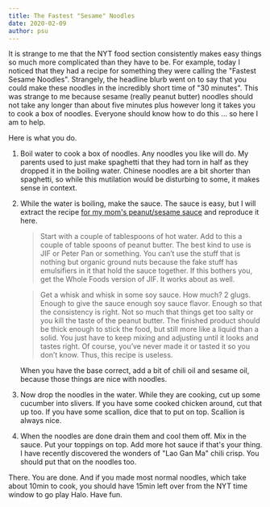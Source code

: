 ```yaml
---
title: The Fastest "Sesame" Noodles
date: 2020-02-09
author: psu
---
```


It is strange to me that the NYT food section consistently makes easy things so much more complicated than they have to be. For example, today I noticed that they had a recipe for something they were calling the "Fastest Sesame Noodles". Strangely, the headline blurb went on to say that you could make these noodles in the incredibly short time of "30 minutes". This was strange to me because sesame (really peanut butter) noodles should not take any longer than about five minutes plus however long it takes you to cook a box of noodles. Everyone should know how to do this ... so here I am to help.

Here is what you do.

1. Boil water to cook a box of noodles. Any noodles you like will do. My parents used to just make spaghetti that they had torn in half as they dropped it in the boiling water. Chinese noodles are a bit shorter than spaghetti, so while this mutilation would be disturbing to some, it makes sense in context.

2. While the water is boiling, make the sauce. The sauce is easy, but I will extract the recipe <a href="http://mutable-states.com/my-moms-peanut-sauce.html">for my mom's peanut/sesame sauce</a> and reproduce it here.

	>Start with a couple of tablespoons of hot water. Add to this a couple of table spoons of peanut butter. The best kind to use is JIF or Peter Pan or something. You can’t use the stuff that is nothing but organic ground nuts because the fake stuff has emulsifiers in it that hold the sauce together. If this bothers you, get the Whole Foods version of JIF. It works about as well.

	>Get a whisk and whisk in some soy sauce. How much? 2 glugs. Enough to give the sauce enough soy sauce flavor. Enough so that the consistency is right. Not so much that things get too salty or you kill the taste of the peanut butter. The finished product should be thick enough to stick the food, but still more like a liquid than a solid. You just have to keep mixing and adjusting until it looks and tastes right. Of course, you’ve never made it or tasted it so you don’t know. Thus, this recipe is useless.
	
	When you have the base correct, add a bit of chili oil and sesame oil, because those things are nice with noodles. 

3. Now drop the noodles in the water. While they are cooking, cut up some cucumber into slivers. If you have some cooked chicken around, cut that up too. If you have some scallion, dice that to put on top. Scallion is always nice.

4. When the noodles are done drain them and cool them off. Mix in the sauce. Put your toppings on top. Add more hot sauce if that's your thing. I have recently discovered the wonders of "Lao Gan Ma" chili crisp. You should put that on the noodles too.

There. You are done. And if you made most normal noodles, which take about 10min to cook, you should have 15min left over from the NYT time window to go play Halo. Have fun.

